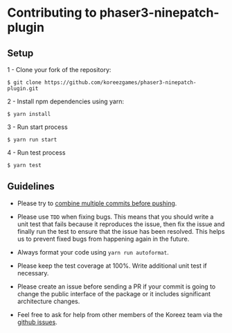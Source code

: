 # Contributing to phaser3-ninepatch-plugin

## Setup

1 - Clone your fork of the repository:

```
$ git clone https://github.com/koreezgames/phaser3-ninepatch-plugin.git
```

2 - Install npm dependencies using yarn:

```
$ yarn install
```

3 - Run start process

```
$ yarn run start
```

4 - Run test process

```
$ yarn test
```

## Guidelines

-   Please try to [combine multiple commits before
    pushing](http://stackoverflow.com/questions/6934752/combining-multiple-commits-before-pushing-in-git).

-   Please use `TDD` when fixing bugs. This means that you should write a unit
    test that fails because it reproduces the issue, then fix the issue and finally run
    the test to ensure that the issue has been resolved. This helps us to prevent
    fixed bugs from happening again in the future.

-   Always format your code using `yarn run autoformat`.

-   Please keep the test coverage at 100%. Write additional unit test if
    necessary.

-   Please create an issue before sending a PR if your commit is going to change the
    public interface of the package or it includes significant architecture
    changes.

-   Feel free to ask for help from other members of the Koreez team via the
    [github issues](https://github.com/RollinSafary/phaser3-ninepatch-plugin/issues).
